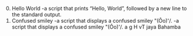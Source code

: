 0. Hello World
   -a script that prints “Hello, World”, followed by a new line to the standard output.
1. Confused smiley
   -a script that displays a confused smiley "(Ôo)'/.
   -a script that displays a confused smiley "(Ôo)'/.
a
g
H
vT
jaya
Bahamba
